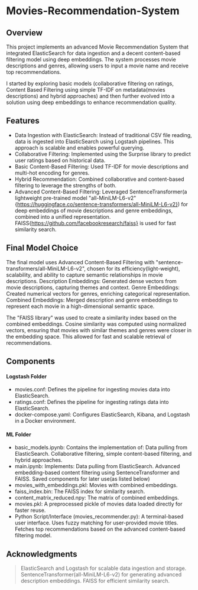 # **Movies-Recommendation-System**

## **Overview**
This project implements an advanced Movie Recommendation System that integrated ElasticSearch for data ingestion and a decent content-based filtering model using deep embeddings. The system processes movie descriptions and genres, allowing users to input a movie name and receive top recommendations.

I started by exploring basic models (collaborative filtering on ratings, Content Based Filtering using simple TF-IDF on metadata(movies descriptions) and hybrid approaches) and then further evolved into a solution using deep embeddings to enhance recommendation quality.

## **Features**
- Data Ingestion with ElasticSearch: Instead of traditional CSV file reading, data is ingested into ElasticSearch using Logstash pipelines. This approach is scalable and enables powerful querying.
- Collaborative Filtering: Implemented using the Surprise library to predict user ratings based on historical data.
- Basic Content-Based Filtering: Used TF-IDF for movie descriptions and multi-hot encoding for genres.
- Hybrid Recommendation: Combined collaborative and content-based filtering to leverage the strengths of both.
- Advanced Content-Based Filtering: Leveraged SentenceTransformer(a lightweight pre-trained model "all-MiniLM-L6-v2"{https://huggingface.co/sentence-transformers/all-MiniLM-L6-v2}) for deep embeddings of movie descriptions and genre embeddings, combined into a unified representation. FAISS{https://github.com/facebookresearch/faiss} is used for fast similarity search.

## **Final Model Choice**
The final model uses Advanced Content-Based Filtering with "sentence-transformers/all-MiniLM-L6-v2", chosen for its efficiency(light-weight), scalability, and ability to capture semantic relationships in movie descriptions.
Description Embeddings: Generated dense vectors from movie descriptions, capturing themes and context.
Genre Embeddings: Created numerical vectors for genres, enriching categorical representation.
Combined Embeddings: Merged description and genre embeddings to represent each movie in a high-dimensional semantic space.

The "FAISS library" was used to create a similarity index based on the combined embeddings.
Cosine similarity was computed using normalized vectors, ensuring that movies with similar themes and genres were closer in the embedding space. This allowed for fast and scalable retrieval of recommendations.

## **Components**
#### Logstash Folder
- movies.conf: Defines the pipeline for ingesting movies data into ElasticSearch.
- ratings.conf: Defines the pipeline for ingesting ratings data into ElasticSearch.
- docker-compose.yaml: Configures ElasticSearch, Kibana, and Logstash in a Docker environment.
#### ML Folder
- basic_models.ipynb: Contains the implementation of:
Data pulling from ElasticSearch.
Collaborative filtering, simple content-based filtering, and hybrid approaches.
- main.ipynb: Implements:
Data pulling from ElasticSearch.
Advanced embedding-based content filtering using SentenceTransformer and FAISS.
Saved components for later use(as listed below)
- movies_with_embeddings.pkl: Movies with combined embeddings.
- faiss_index.bin: The FAISS index for similarity search.
- content_matrix_reduced.npy: The matrix of combined embeddings.
- movies.pkl: A preprocessed pickle of movies data loaded directly for faster reuse.
- Python Script/Interface (movies_recommender.py):
A terminal-based user interface.
Uses fuzzy matching for user-provided movie titles.
Fetches top recommendations based on the advanced content-based filtering model.

## **Acknowledgments**
> ElasticSearch and Logstash for scalable data ingestion and storage.
> SentenceTransformer(all-MiniLM-L6-v2) for generating advanced description embeddings.
> FAISS for efficient similarity search.
